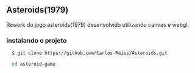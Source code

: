 ## Asteroids(1979)

Rework do jogo asteroids(1979) desenvolvido utilizando canvas e webgl.

### instalando o projeto 

```bash
  $ git clone https://github.com/Carlos-Reiss/Asteroids.git

  cd asteroid-game 

```